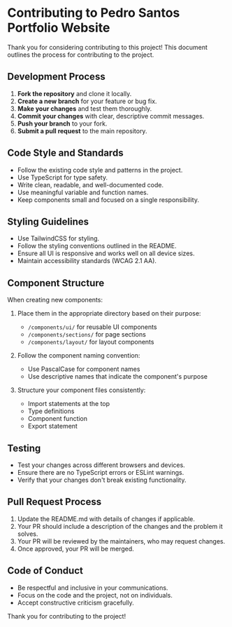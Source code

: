 # Contributing to Pedro Santos Portfolio Website

Thank you for considering contributing to this project! This document outlines the process for contributing to the project.

## Development Process

1. **Fork the repository** and clone it locally.
2. **Create a new branch** for your feature or bug fix.
3. **Make your changes** and test them thoroughly.
4. **Commit your changes** with clear, descriptive commit messages.
5. **Push your branch** to your fork.
6. **Submit a pull request** to the main repository.

## Code Style and Standards

- Follow the existing code style and patterns in the project.
- Use TypeScript for type safety.
- Write clean, readable, and well-documented code.
- Use meaningful variable and function names.
- Keep components small and focused on a single responsibility.

## Styling Guidelines

- Use TailwindCSS for styling.
- Follow the styling conventions outlined in the README.
- Ensure all UI is responsive and works well on all device sizes.
- Maintain accessibility standards (WCAG 2.1 AA).

## Component Structure

When creating new components:

1. Place them in the appropriate directory based on their purpose:
   - `/components/ui/` for reusable UI components
   - `/components/sections/` for page sections
   - `/components/layout/` for layout components

2. Follow the component naming convention:
   - Use PascalCase for component names
   - Use descriptive names that indicate the component's purpose

3. Structure your component files consistently:
   - Import statements at the top
   - Type definitions
   - Component function
   - Export statement

## Testing

- Test your changes across different browsers and devices.
- Ensure there are no TypeScript errors or ESLint warnings.
- Verify that your changes don't break existing functionality.

## Pull Request Process

1. Update the README.md with details of changes if applicable.
2. Your PR should include a description of the changes and the problem it solves.
3. Your PR will be reviewed by the maintainers, who may request changes.
4. Once approved, your PR will be merged.

## Code of Conduct

- Be respectful and inclusive in your communications.
- Focus on the code and the project, not on individuals.
- Accept constructive criticism gracefully.

Thank you for contributing to the project!
